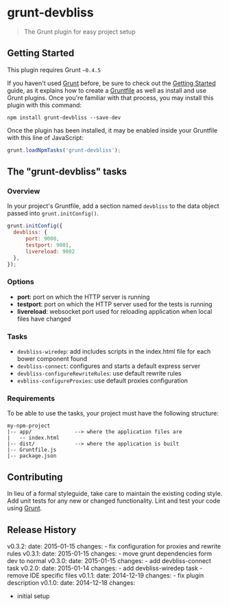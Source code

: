 # grunt-devbliss

> The Grunt plugin for easy project setup

## Getting Started
This plugin requires Grunt `~0.4.5`

If you haven't used [Grunt](http://gruntjs.com/) before, be sure to check out the [Getting Started](http://gruntjs.com/getting-started) guide, as it explains how to create a [Gruntfile](http://gruntjs.com/sample-gruntfile) as well as install and use Grunt plugins. Once you're familiar with that process, you may install this plugin with this command:

```shell
npm install grunt-devbliss --save-dev
```

Once the plugin has been installed, it may be enabled inside your Gruntfile with this line of JavaScript:

```js
grunt.loadNpmTasks('grunt-devbliss');
```

## The "grunt-devbliss" tasks

### Overview
In your project's Gruntfile, add a section named `devbliss` to the data object passed into `grunt.initConfig()`.

```js
grunt.initConfig({
  devbliss: {
      port: 9000,
      testport: 9001,
      livereload: 9002
  },
});
```

### Options

- **port**: port on which the HTTP server is running
- **testport**: port on which the HTTP server used for the tests is running
- **livereload**: websocket port used for reloading application when local files have changed

### Tasks

- `devbliss-wiredep`: add includes scripts in the index.html file for each bower component found
- `devbliss-connect`: configures and starts a default express server
- `devbliss-configureRewriteRules`: use default rewrite rules
- `evbliss-configureProxies`: use default proxies configuration

### Requirements

To be able to use the tasks, your project must have the following structure:

```
my-npm-project
|-- app/              --> where the application files are
|   -- index.html
|-- dist/             --> where the application is built
|-- Gruntfile.js
|-- package.json
```

## Contributing
In lieu of a formal styleguide, take care to maintain the existing coding style. Add unit tests for any new or changed functionality. Lint and test your code using [Grunt](http://gruntjs.com/).

## Release History
v0.3.2:
  date: 2015-01-15
  changes:
    - fix configuration for proxies and rewrite rules
v0.3.1:
  date: 2015-01-15
  changes:
    - move grunt dependencies form dev to normal
v0.3.0:
  date: 2015-01-15
  changes:
    - add devbliss-connect task
v0.2.0:
  date: 2015-01-14
  changes:
    - add devbliss-wiredep task
    - remove IDE specific files
v0.1.1:
  date: 2014-12-19
  changes:
    - fix plugin description
v0.1.0:
 date: 2014-12-18
 changes:
   - initial setup

